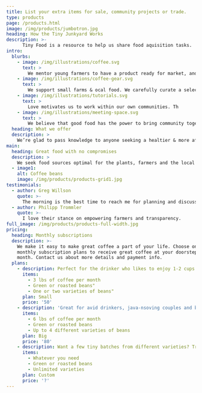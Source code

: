 ```yaml
---
title: List your extra items for sale, community projects or trade.
type: products
page: /products.html
image: /img/products/jumbotron.jpg
heading: How the Tiny Junkyard Works
description: >-
      Tiny Food is a resource to help us share food aquisition tasks. 
intro:
  blurbs:
    - image: /img/illustrations/coffee.svg
      text: >
        We mentor young farmers to have a product ready for market, and assist them in managing their small business to success. Please check the food hub page for your area or start one. You can contact us directly for questions.
    - image: /img/illustrations/coffee-gear.svg
      text: >
        We support small farms & ocal food. We carefully curate a selection of seasonal local food items and cooking suggestions.
    - image: /img/illustrations/tutorials.svg
      text: >
        Love motivates us to work within our own communities. Th
    - image: /img/illustrations/meeting-space.svg
      text: >
        We believe that good food has the power to bring community together.
  heading: What we offer
  description: >
    We’re glad to pass knowledge to anyone seeking a healtier & more affordable food supply.
main:
  heading: Great food with no compromises
  description: >
    We seek food sources optimal for the plants, farmers and the local environment.
  - image1:
    alt: Coffee beans
    image: /img/products/products-grid1.jpg
testimonials:
  - author: Greg Willson
    quote: >-
      The morning is the best time to reach me for planning and discussion assembly options for green building, thermal system design with water for passive greenhouse design is my big interest right now.
  - author: Philipp Trommler
    quote: >-
      I love their stance on empowering farmers and transparency.
full_image: /img/products/products-full-width.jpg
pricing:
  heading: Monthly subscriptions
  description: >-
    We make it easy to make great coffee a part of your life. Choose one of our
    monthly subscription plans to receive great coffee at your doorstep each
    month. Contact us about more details and payment info.
  plans:
    - description: Perfect for the drinker who likes to enjoy 1-2 cups per day.
      items:
        - 3 lbs of coffee per month
        - Green or roasted beans"
        - One or two varieties of beans"
      plan: Small
      price: '50'
    - description: 'Great for avid drinkers, java-nsoving couples and bigger crowds'
      items:
        - 6 lbs of coffee per month
        - Green or roasted beans
        - Up to 4 different varieties of beans
      plan: Big
      price: '80'
    - description: Want a few tiny batches from different varieties? Try our custom plan
      items:
        - Whatever you need
        - Green or roasted beans
        - Unlimited varieties
      plan: Custom
      price: '?'
---
```


